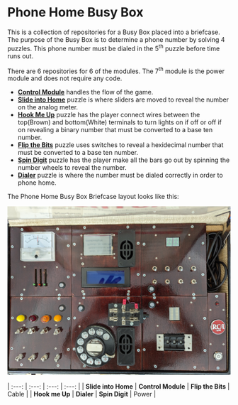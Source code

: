 # Phone Home Busy Box

This is a collection of repositories for a Busy Box placed into a briefcase. The purpose of the Busy Box is to determine a phone number by solving 4 puzzles. This phone number must be dialed in the 5<sup>th</sup> puzzle before time runs out.

There are 6 repositories for 6 of the modules. The 7<sup>th</sup> module is the power module and does not require any code.

- [**Control Module**](Controller) handles the flow of the game.
- [**Slide into Home**](Slider) puzzle is where sliders are moved to reveal the number on the analog meter.
- [**Hook Me Up**](ConnectWires) puzzle has the player connect wires between the top(Brown) and bottom(White) terminals to turn lights on if off or off if on revealing a binary number that must be converted to a base ten number.
- [**Flip the Bits**](FlipBits) puzzle uses switches to reveal a hexidecimal number that must be converted to a base ten number.
- [**Spin Digit**](SpinDigit) puzzle has the player make all the bars go out by spinning the number wheels to reveal the number.
- [**Dialer**](DialerPuzzle) puzzle is where the number must be dialed correctly in order to phone home.

The Phone Home Busy Box Briefcase layout looks like this:

![Picture of the Phone Home Busy Box Briefcase with all the Modules installed](images/Briefcase_Modules.jpg)

| :---: | :---: | :---: | :---: |
| **Slide into Home** | **Control Module** | **Flip the Bits** | Cable |
| **Hook me Up** | **Dialer** | **Spin Digit** | Power |


